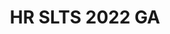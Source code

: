 ---
title: HR SLTS 2022 GA
redirect_to: https://lettucemeet.com/l/omwwR
redirect_from: 
  - /HRSLTSGA
  - /hrsltsga
---
